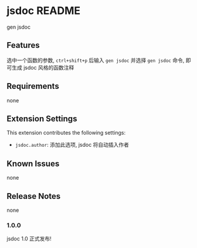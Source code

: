 # jsdoc README

gen jsdoc

## Features

选中一个函数的参数, `ctrl+shift+p` 后输入 `gen jsdoc` 并选择 `gen jsdoc` 命令, 即可生成 jsdoc 风格的函数注释

## Requirements

none

## Extension Settings

This extension contributes the following settings:

- `jsdoc.author`: 添加此选项, jsdoc 将自动插入作者

## Known Issues

none

## Release Notes

none

### 1.0.0

jsdoc 1.0 正式发布!
